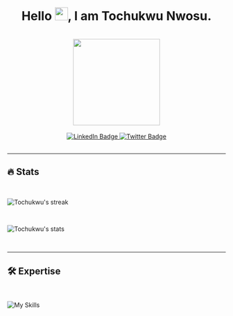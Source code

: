 <h1 align="center">
    Hello  <img src="https://media.giphy.com/media/hvRJCLFzcasrR4ia7z/giphy.gif" width="30px"/>, I am Tochukwu Nwosu.
</h2>

<br>

<div id="header" align="center">
  <img src="https://media.giphy.com/media/v1.Y2lkPTc5MGI3NjExOTA2MXBtcnk5cm5nb2lxMzJyZHQydnpqanA1YjhrczVzZTd2bm93ZSZlcD12MV9pbnRlcm5hbF9naWZfYnlfaWQmY3Q9cw/zhYSVCirREeIZtONCI/giphy.gif" width="200" height="200"/>
</div>

<br>

<div id="badges" align="center">
  <a href="https://www.linkedin.com/in/tochukwu-nwosu-4b237a23a/">
    <img src="https://img.shields.io/badge/LinkedIn-blue?style=for-the-badge&logo=linkedin&logoColor=white" alt="LinkedIn Badge"/>
  </a>
  <a href="https://twitter.com/toNwosu">
    <img src="https://img.shields.io/badge/Twitter-blue?style=for-the-badge&logo=twitter&logoColor=white" alt="Twitter Badge"/>
  </a>
</div>

<br>

---

## 🔥 Stats

<br>

<p>
    <img align="center" src="https://github-readme-streak-stats.herokuapp.com/?user=tochukwu-nwosu&theme=midnight-purple&date_format=M%20j%5B%2C%20Y%5D" alt="Tochukwu's streak">
</p>

<br>

<p>
    <img align="center" src="https://github-readme-stats.vercel.app/api?username=tochukwu-nwosu&count_private=true&show_icons=true&theme=midnight-purple&locale=en" alt="Tochukwu's stats">
</p>

<br>

---

## 🛠️ Expertise

<br>

![My Skills](https://skillicons.dev/icons?i=html,css,sass,bootstrap,tailwind,javascript,react,next,py,django,java,git,github,)
